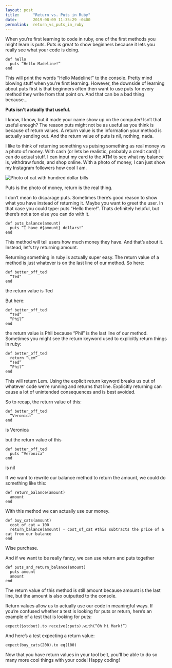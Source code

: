 ```yaml
---
layout: post
title:      "Return vs. Puts in Ruby"
date:       2019-08-09 11:35:29 -0400
permalink:  return_vs_puts_in_ruby
---
```



When you’re first learning to code in ruby, one of the first methods you might learn is puts. Puts is great to show beginners because it lets you really see what your code is doing.

```
def hello
  puts “Hello Madeline!”
end
```

This will print the words “Hello Madeline!” to the console. Pretty mind blowing stuff when you’re first learning. However, the downside of learning about puts first is that beginners often then want to use puts for every method they write from that point on. And that can be a bad thing because…

**Puts isn’t actually that useful.**

I know, I know, but it made your name show up on the computer! Isn’t that useful enough?
The reason puts might not be as useful as you think is because of return values. A return value is the information your method is actually sending out. And the return value of puts is nil, nothing, nada. 

I like to think of returning something vs putsing something as real money vs a photo of money. With cash (or lets be realistic, probably a credit card) I can do actual stuff. I can input my card to the ATM to see what my balance is, withdraw funds, and shop online.
With a photo of money, I can just show my Instagram followers how cool I am. 


![Photo of cat with hundred dollar bills](https://i.imgur.com/kgTkpYp.png?1)

Puts is the photo of money, return is the real thing.

I don’t mean to disparage puts. Sometimes there’s good reason to show what you have instead of returning it. Maybe you want to greet the user. In that case you could type: puts “Hello there!”. Thats definitely helpful, but there’s not a ton else you can do with it. 

```
def puts_balance(amount)
  puts “I have #{amount} dollars!”
end
```

This method will tell users how much money they have. And that’s about it.
Instead, let’s try returning amount.

Returning something in ruby is actually super easy. The return value of a method is just whatever is on the last line of our method. So here:

```
def better_off_ted
  “Ted"
end
```

the return value is Ted

But here:

```
def better_off_ted
  “Ted”
  “Phil”
end
```

the return value is Phil because “Phil” is the last line of our method.
Sometimes you might see the return keyword used to explicitly return things in ruby:

```
def better_off_ted
  return “Lem”
  “Ted”
  “Phil”
end
```

This will return Lem. Using the explicit return keyword breaks us out of whatever code we’re running and returns that line. Explicitly returning can cause a lot of unintended consequences and is best avoided. 

So to recap, the return value of this:

```
def better_off_ted
  “Veronica”
end
```

is Veronica

but the return value of this

```
def better_off_ted
  puts “Veronica”
end
```

is nil

If we want to rewrite our balance method to return the amount, we could do something like this:

```
def return_balance(amount)
  amount
end
```

With this method we can actually use our money.

```
def buy_cats(amount)
  cost_of_cat = 100
  return_balance(amount) - cost_of_cat #this subtracts the price of a cat from our balance
end 
```

Wise purchase.


And if we want to be really fancy, we can use return and puts together

```
def puts_and_return_balance(amount)
  puts amount
  amount
end
```

The return value of this method is still amount because amount is the last line, but the amount is also outputted to the console. 

Return values allow us to actually use our code in meaningful ways. If you’re confused whether a test is looking for puts or return, here’s an example of a test that is looking for puts:

`expect($stdout).to receive(:puts).with(“Oh hi Mark!”)`

And here’s a test expecting a return value:

`expect(buy_cats(200).to eq(100)`

Now that you have return values in your tool belt, you'll be able to do so many more cool things with your code! Happy coding!
